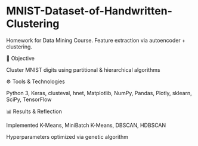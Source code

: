 # MNIST-Dataset-of-Handwritten-Clustering
Homework for Data Mining Course. Feature extraction via autoencoder + clustering.

🎯 Objective

Cluster MNIST digits using partitional & hierarchical algorithms

⚙️ Tools & Technologies

Python 3, Keras, clusteval, hnet, Matplotlib, NumPy, Pandas, Plotly, sklearn, SciPy, TensorFlow

📊 Results & Reflection

Implemented K-Means, MiniBatch K-Means, DBSCAN, HDBSCAN

Hyperparameters optimized via genetic algorithm
